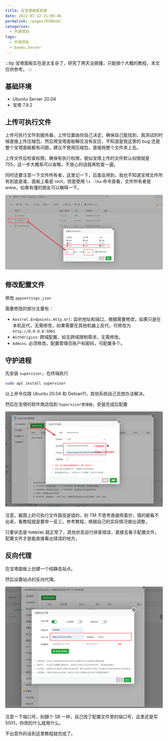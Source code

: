 ```yaml
---
title: 在宝塔面板安装
date: 2022-07-12 21:00:46
permalink: /pages/9300a8/
categories:
  - 开源项目
tags:
  - 开源项目
  - Danmu.Server
---
```


:::tip
宝塔面板实在是太复杂了，研究了两天没搞懂，只能搞个大概的教程，本文仅供参考。
:::

## 基础环境

- Ubuntu Server 20.04
- 宝塔 7.9.2

## 上传可执行文件

上传可执行文件到服务器，上传位置由你自己决定，确保自己能找到，我测试的时候直接上传压缩包，然后用宝塔面板解压没有反应，不知道是我这里的 bug 还是整个宝塔面板都有问题，建议不使用压缩包，直接拖整个文件夹上去。

上传文件后检查权限，确保有执行权限，貌似宝塔上传的文件默认权限就是 755，这一步大概率可以省略，不放心的话就再检查一遍。

同时还要注意一下文件所有者，这里记一下，后面会用到，我也不知道宝塔文件所有到底是谁，面板上看是 root，但是使用 `ls -lha` 命令查看，文件所有者是 www，如果有懂的朋友可以解释一下。

![宝塔面板权限](/assets/img/2022/20220712-宝塔面板权限.png)

## 修改配置文件

修改 `appsettings.json`

需要修改的部分主要有：

- `Kestrel.Endpoints.Http.Url`: 监听地址和端口，根据需要修改，如果只是在本机反代，无需修改，如果需要在其他机器上反代，可修改为 `http://0.0.0.0:5001`
- `WithOrigins`: 跨域配置，如无跨域限制需求，无需修改。
- `Admins`: 必须修改，配置管理员账户和密码，可配置多个。

## 守护进程

先安装 `supervisor`，在终端执行

```bash
sudo apt install supervisor
```

以上命令仅限 Ubuntu 20.04 和 Debian11，其他系统自己去想办法解决。

然后在宝塔的软件商店找到 `Supervisor管理器`，安装完成后配置

![配置守护进程](/assets/img/2022/20220712-配置守护进程.png)

注意，截图上的可执行文件路径是错的，别 TM 不思考直接照着抄，错的都看不出来，看教程就是要举一反三，参考教程，根据自己的实际情况做出调整。

只要状态是 `RUNNING` 就正常了，其他状态自行排查错误，直接去看子配置文件，配置文件才是能直接看出错误的地方。

## 反向代理

在宝塔面板上创建一个纯静态站点。

然后设置站点的反向代理。

![添加反向代理](/assets/img/2022/20220712-添加反向代理.png)

注意一下端口号，别跟个 SB 一样，自己改了配置文件里的端口号，这里还是写 5001，你改的什么就用什么。

不出意外的话到这里教程就完成了。

